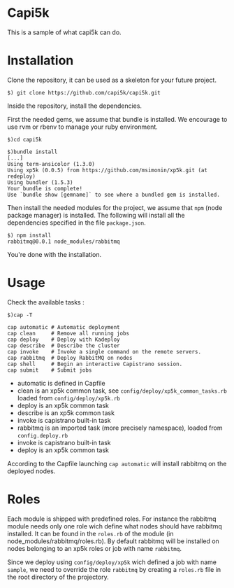Capi5k
=======

This is a sample of what capi5k can do.

Installation
============

Clone the repository, it can be used as a skeleton for your future project.

```
$) git clone https://github.com/capi5k/capi5k.git 
```

Inside the repository, install the dependencies.

First the needed gems, we assume that bundle is installed. We encourage to use rvm or rbenv to manage your ruby environment.

``` 
$)cd capi5k 
```

```
$)bundle install
[...]
Using term-ansicolor (1.3.0)
Using xp5k (0.0.5) from https://github.com/msimonin/xp5k.git (at redeploy)
Using bundler (1.5.3)
Your bundle is complete!
Use `bundle show [gemname]` to see where a bundled gem is installed.

```

Then install the needed modules for the project, we assume that ``` npm ``` (node package manager) is installed. 
The following will install all the dependencies specified in the file ```package.json```.

```
$) npm install
rabbitmq@0.0.1 node_modules/rabbitmq
```

You're done with the installation.

Usage
=====

Check the available tasks : 
```
$)cap -T

cap automatic # Automatic deployment
cap clean     # Remove all running jobs
cap deploy    # Deploy with Kadeploy
cap describe  # Describe the cluster
cap invoke    # Invoke a single command on the remote servers.
cap rabbitmq  # Deploy RabbitMQ on nodes
cap shell     # Begin an interactive Capistrano session.
cap submit    # Submit jobs
```
* automatic is defined in Capfile
* clean is an xp5k common task, see ```config/deploy/xp5k_common_tasks.rb``` loaded from ```config/deploy/xp5k.rb``` 
* deploy is an xp5k common task  
* describe is an xp5k common task
* invoke is capistrano built-in task
* rabbitmq is an imported task (more precisely namespace), loaded from ```config.deploy.rb```
* invoke is capistrano built-in task
* deploy is an xp5k common task

According to the Capfile launching ```cap automatic``` will install rabbitmq on the deployed nodes.

Roles
=====

Each module is shipped with predefined roles. For instance the rabbitmq module needs only one role wich define what nodes should have rabbitmq installed.
It can be found in the ```roles.rb``` of the module (in node_modules/rabbitmq/roles.rb). By default rabbitmq will be installed on nodes belonging to an xp5k roles or job with name ```rabbitmq```.

Since we deploy using ```config/deploy/xp5k``` wich defined a job with name ```sample```, we need to override the role ```rabbitmq``` by creating a ```roles.rb``` file in the root directory of the projectory.
